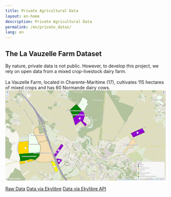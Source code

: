 ```yaml
---
title: Private Agricultural Data
layout: en-home
description: Private Agricultural Data
permalink: /en/private_datas/
lang: en
---
```

<section class="container-lg p-responsive py-5 py-md-6 my-lg-6">
  <h2 class="alt-h2 text-center mb-3 mt-lg-6">The La Vauzelle Farm Dataset</h2>
  <div class="clearfix gutter-spacious">
    By nature, private data is not public. However, to develop this project, we rely on open data from a mixed crop-livestock dairy farm.
  </div>
  <br>
  <div class="clearfix gutter-spacious">
    La Vauzelle Farm, located in Charente-Maritime (17), cultivates 115 hectares of mixed crops and has 60 Normande dairy cows.
  </div>
  <img src="/assets/img/la_vauzelle.png" width="800" display="block" margin-left="auto" margin-right="auto"/>
  <p class="text-center">
    <a href="https://github.com/ekylibre/first_run-demo/tree/master/demo" target='_blank' class="btn btn-github btn-outline">Raw Data</a>
    <a href="https://demo-innovation.ekylibre.io/" target='_blank' class="btn btn-outline">Data via Ekylibre</a>
    <a href="https://ekylibre.stoplight.io/docs/eky/751aacde8cec8-ekylibre" target='_blank' class="btn btn-outline">Data via Ekylibre API</a>
  </p>
</section>
